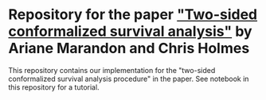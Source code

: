 # Repository for the paper ["Two-sided conformalized survival analysis"](https://arxiv.org/abs/2410.24136) by Ariane Marandon and Chris Holmes

This repository contains our implementation for the "two-sided conformalized survival analysis procedure" in the paper. 
See notebook in this repository for a tutorial.